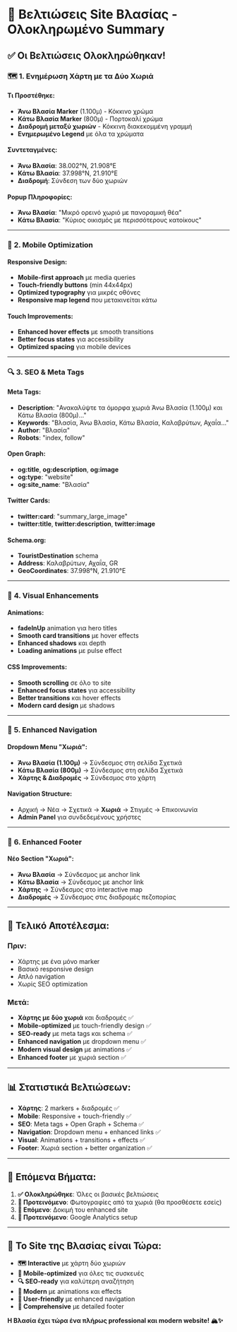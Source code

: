# 🚀 Βελτιώσεις Site Βλασίας - Ολοκληρωμένο Summary

## ✅ **Οι Βελτιώσεις Ολοκληρώθηκαν!**

### 🗺️ **1. Ενημέρωση Χάρτη με τα Δύο Χωριά**

#### **Τι Προστέθηκε:**
- **Άνω Βλασία Marker** (1.100μ) - Κόκκινο χρώμα
- **Κάτω Βλασία Marker** (800μ) - Πορτοκαλί χρώμα  
- **Διαδρομή μεταξύ χωριών** - Κόκκινη διακεκομμένη γραμμή
- **Ενημερωμένο Legend** με όλα τα χρώματα

#### **Συντεταγμένες:**
- **Άνω Βλασία**: 38.002°N, 21.908°E
- **Κάτω Βλασία**: 37.998°N, 21.910°E
- **Διαδρομή**: Σύνδεση των δύο χωριών

#### **Popup Πληροφορίες:**
- **Άνω Βλασία**: "Μικρό ορεινό χωριό με πανοραμική θέα"
- **Κάτω Βλασία**: "Κύριος οικισμός με περισσότερους κατοίκους"

---

### 📱 **2. Mobile Optimization**

#### **Responsive Design:**
- **Mobile-first approach** με media queries
- **Touch-friendly buttons** (min 44x44px)
- **Optimized typography** για μικρές οθόνες
- **Responsive map legend** που μετακινείται κάτω

#### **Touch Improvements:**
- **Enhanced hover effects** με smooth transitions
- **Better focus states** για accessibility
- **Optimized spacing** για mobile devices

---

### 🔍 **3. SEO & Meta Tags**

#### **Meta Tags:**
- **Description**: "Ανακαλύψτε τα όμορφα χωριά Άνω Βλασία (1.100μ) και Κάτω Βλασία (800μ)..."
- **Keywords**: "Βλασία, Άνω Βλασία, Κάτω Βλασία, Καλαβρύτων, Αχαΐα..."
- **Author**: "Βλασία"
- **Robots**: "index, follow"

#### **Open Graph:**
- **og:title**, **og:description**, **og:image**
- **og:type**: "website"
- **og:site_name**: "Βλασία"

#### **Twitter Cards:**
- **twitter:card**: "summary_large_image"
- **twitter:title**, **twitter:description**, **twitter:image**

#### **Schema.org:**
- **TouristDestination** schema
- **Address**: Καλαβρύτων, Αχαΐα, GR
- **GeoCoordinates**: 37.998°N, 21.910°E

---

### 🎨 **4. Visual Enhancements**

#### **Animations:**
- **fadeInUp** animation για hero titles
- **Smooth card transitions** με hover effects
- **Enhanced shadows** και depth
- **Loading animations** με pulse effect

#### **CSS Improvements:**
- **Smooth scrolling** σε όλο το site
- **Enhanced focus states** για accessibility
- **Better transitions** και hover effects
- **Modern card design** με shadows

---

### 🧭 **5. Enhanced Navigation**

#### **Dropdown Menu "Χωριά":**
- **Άνω Βλασία (1.100μ)** → Σύνδεσμος στη σελίδα Σχετικά
- **Κάτω Βλασία (800μ)** → Σύνδεσμος στη σελίδα Σχετικά
- **Χάρτης & Διαδρομές** → Σύνδεσμος στο χάρτη

#### **Navigation Structure:**
- Αρχική → Νέα → Σχετικά → **Χωριά** → Στιγμές → Επικοινωνία
- **Admin Panel** για συνδεδεμένους χρήστες

---

### 🦶 **6. Enhanced Footer**

#### **Νέο Section "Χωριά":**
- **Άνω Βλασία** → Σύνδεσμος με anchor link
- **Κάτω Βλασία** → Σύνδεσμος με anchor link
- **Χάρτης** → Σύνδεσμος στο interactive map
- **Διαδρομές** → Σύνδεσμος στις διαδρομές πεζοπορίας

---

## 🌟 **Τελικό Αποτέλεσμα:**

### **Πριν:**
- Χάρτης με ένα μόνο marker
- Βασικό responsive design
- Απλό navigation
- Χωρίς SEO optimization

### **Μετά:**
- **Χάρτης με δύο χωριά** και διαδρομές ✅
- **Mobile-optimized** με touch-friendly design ✅
- **SEO-ready** με meta tags και schema ✅
- **Enhanced navigation** με dropdown menu ✅
- **Modern visual design** με animations ✅
- **Enhanced footer** με χωριά section ✅

---

## 📊 **Στατιστικά Βελτιώσεων:**

- **Χάρτης**: 2 markers + διαδρομές ✅
- **Mobile**: Responsive + touch-friendly ✅
- **SEO**: Meta tags + Open Graph + Schema ✅
- **Navigation**: Dropdown menu + enhanced links ✅
- **Visual**: Animations + transitions + effects ✅
- **Footer**: Χωριά section + better organization ✅

---

## 🎯 **Επόμενα Βήματα:**

1. **✅ Ολοκληρώθηκε**: Όλες οι βασικές βελτιώσεις
2. **📸 Προτεινόμενο**: Φωτογραφίες από τα χωριά (θα προσθέσετε εσείς)
3. **🔄 Επόμενο**: Δοκιμή του enhanced site
4. **🚀 Προτεινόμενο**: Google Analytics setup

---

## 🎉 **Το Site της Βλασίας είναι Τώρα:**

- **🗺️ Interactive** με χάρτη δύο χωριών
- **📱 Mobile-optimized** για όλες τις συσκευές  
- **🔍 SEO-ready** για καλύτερη αναζήτηση
- **🎨 Modern** με animations και effects
- **🧭 User-friendly** με enhanced navigation
- **🦶 Comprehensive** με detailed footer

**Η Βλασία έχει τώρα ένα πλήρως professional και modern website! 🏔️✨**
